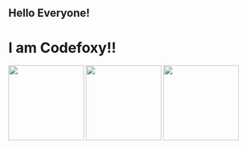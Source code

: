 </head><body><h2 id="hello-everyone-">Hello Everyone!</h2>
<h1 id="i-am-codefoxy-">I am Codefoxy!!</h1>
<p></p><div>
    <img height="150em" src="https://github-readme-stats.vercel.app/api?username=CodeFoxy-Github&amp;count_private=true&amp;show_icons=true&amp;theme=vue-dark&amp;include_all_commits=true&amp;hide=stars">
    <img height="150em" src="https://github-readme-stats.vercel.app/api/top-langs/?username=CodeFoxy-Github&amp;layout=compact&amp;theme=vue-dark">
    <img height="150em" src="https://github-readme-streak-stats.herokuapp.com/?user=CodeFoxy-Github&amp;layout=compact&amp;theme=vue-dark">
</div><br><p></p>
</body></html>
